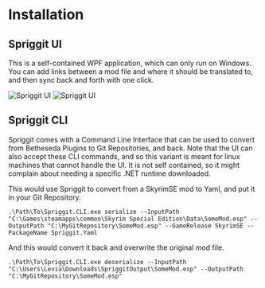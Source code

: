# Installation
## Spriggit UI
This is a self-contained WPF application, which can only run on Windows.  You can add links between a mod file and where it should be translated to, and then sync back and forth with one click.

![Spriggit UI](images/Spiggit-ui-1.png)
![Spriggit UI](images/Spiggit-ui-2.png)

## Spriggit CLI
Spriggit comes with a Command Line Interface that can be used to convert from Betheseda Plugins to Git Repositories, and back.   Note that the UI can also accept these CLI commands, and so this variant is meant for linux machines that cannot handle the UI.   It is not self contained, so it might complain about needing a specific .NET runtime downloaded.

This would use Spriggit to convert from a SkyrimSE mod to Yaml, and put it in your Git Repository.

`.\Path\To\Spriggit.CLI.exe serialize --InputPath "C:\Games\steamapps\common\Skyrim Special Edition\Data\SomeMod.esp" --OutputPath "C:\MyGitRepository\SomeMod.esp" --GameRelease SkyrimSE --PackageName Spriggit.Yaml`

And this would convert it back and overwrite the original mod file.

`.\Path\To\Spriggit.CLI.exe deserialize --InputPath "C:\Users\Levia\Downloads\SpriggitOutput\SomeMod.esp" --OutputPath "C:\MyGitRepository\SomeMod.esp"`
